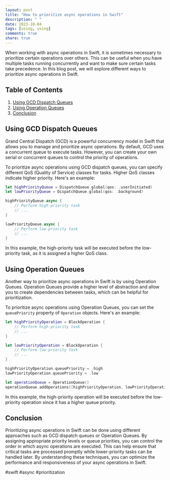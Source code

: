 ```yaml
---
layout: post
title: "How to prioritize async operations in Swift"
description: " "
date: 2023-10-04
tags: [using, using]
comments: true
share: true
---
```


When working with async operations in Swift, it is sometimes necessary to prioritize certain operations over others. This can be useful when you have multiple tasks running concurrently and want to make sure certain tasks take precedence. In this blog post, we will explore different ways to prioritize async operations in Swift.

## Table of Contents

1. [Using GCD Dispatch Queues](#using-gcd-dispatch-queues)
2. [Using Operation Queues](#using-operation-queues)
3. [Conclusion](#conclusion)

## Using GCD Dispatch Queues

Grand Central Dispatch (GCD) is a powerful concurrency model in Swift that allows you to manage and prioritize async operations. By default, GCD uses a concurrent queue to execute tasks. However, you can create your own serial or concurrent queues to control the priority of operations.

To prioritize async operations using GCD dispatch queues, you can specify different QoS (Quality of Service) classes for tasks. Higher QoS classes indicate higher priority. Here's an example:

```swift
let highPriorityQueue = DispatchQueue.global(qos: .userInitiated)
let lowPriorityQueue = DispatchQueue.global(qos: .background)

highPriorityQueue.async {
    // Perform high-priority task
    // ...
}

lowPriorityQueue.async {
    // Perform low-priority task
    // ...
}
```

In this example, the high-priority task will be executed before the low-priority task, as it is assigned a higher QoS class.

## Using Operation Queues

Another way to prioritize async operations in Swift is by using Operation Queues. Operation Queues provide a higher level of abstraction and allow you to create dependencies between tasks, which can be helpful for prioritization.

To prioritize async operations using Operation Queues, you can set the `queuePriority` property of `Operation` objects. Here's an example:

```swift
let highPriorityOperation = BlockOperation {
    // Perform high-priority task
    // ...
}

let lowPriorityOperation = BlockOperation {
    // Perform low-priority task
    // ...
}

highPriorityOperation.queuePriority = .high
lowPriorityOperation.queuePriority = .low

let operationQueue = OperationQueue()
operationQueue.addOperations([highPriorityOperation, lowPriorityOperation], waitUntilFinished: false)
```

In this example, the high-priority operation will be executed before the low-priority operation since it has a higher queue priority.

## Conclusion

Prioritizing async operations in Swift can be done using different approaches such as GCD dispatch queues or Operation Queues. By assigning appropriate priority levels or queue priorities, you can control the order in which async operations are executed. This can help ensure that critical tasks are processed promptly while lower-priority tasks can be handled later. By understanding these techniques, you can optimize the performance and responsiveness of your async operations in Swift.

#swift #async #prioritization